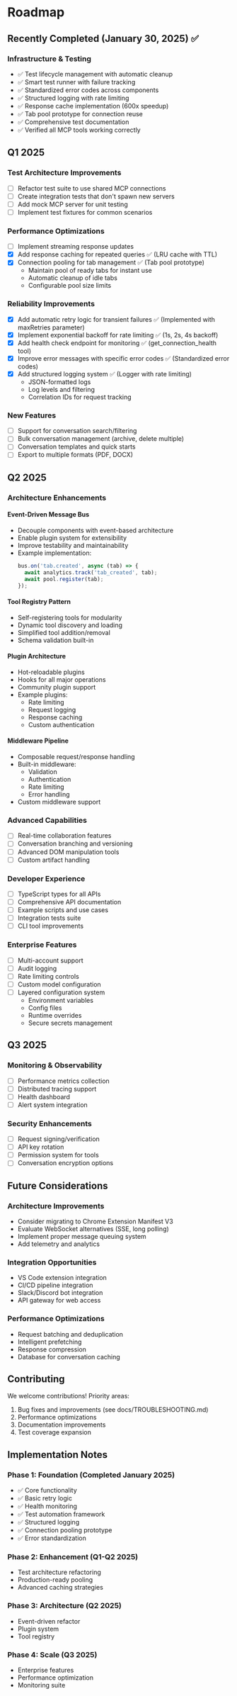 # Roadmap

## Recently Completed (January 30, 2025) ✅

### Infrastructure & Testing
- ✅ Test lifecycle management with automatic cleanup
- ✅ Smart test runner with failure tracking  
- ✅ Standardized error codes across components
- ✅ Structured logging with rate limiting
- ✅ Response cache implementation (600x speedup)
- ✅ Tab pool prototype for connection reuse
- ✅ Comprehensive test documentation
- ✅ Verified all MCP tools working correctly

## Q1 2025

### Test Architecture Improvements
- [ ] Refactor test suite to use shared MCP connections
- [ ] Create integration tests that don't spawn new servers
- [ ] Add mock MCP server for unit testing
- [ ] Implement test fixtures for common scenarios

### Performance Optimizations
- [ ] Implement streaming response updates
- [x] Add response caching for repeated queries ✅ (LRU cache with TTL)
- [x] Connection pooling for tab management ✅ (Tab pool prototype)
  - Maintain pool of ready tabs for instant use
  - Automatic cleanup of idle tabs
  - Configurable pool size limits

### Reliability Improvements
- [x] Add automatic retry logic for transient failures ✅ (Implemented with maxRetries parameter)
- [x] Implement exponential backoff for rate limiting ✅ (1s, 2s, 4s backoff)
- [x] Add health check endpoint for monitoring ✅ (get_connection_health tool)
- [x] Improve error messages with specific error codes ✅ (Standardized error codes)
- [x] Add structured logging system ✅ (Logger with rate limiting)
  - JSON-formatted logs
  - Log levels and filtering
  - Correlation IDs for request tracking

### New Features
- [ ] Support for conversation search/filtering
- [ ] Bulk conversation management (archive, delete multiple)
- [ ] Conversation templates and quick starts
- [ ] Export to multiple formats (PDF, DOCX)

## Q2 2025

### Architecture Enhancements

#### Event-Driven Message Bus
- Decouple components with event-based architecture
- Enable plugin system for extensibility
- Improve testability and maintainability
- Example implementation:
  ```javascript
  bus.on('tab.created', async (tab) => {
    await analytics.track('tab_created', tab);
    await pool.register(tab);
  });
  ```

#### Tool Registry Pattern
- Self-registering tools for modularity
- Dynamic tool discovery and loading
- Simplified tool addition/removal
- Schema validation built-in

#### Plugin Architecture
- Hot-reloadable plugins
- Hooks for all major operations
- Community plugin support
- Example plugins:
  - Rate limiting
  - Request logging
  - Response caching
  - Custom authentication

#### Middleware Pipeline
- Composable request/response handling
- Built-in middleware:
  - Validation
  - Authentication
  - Rate limiting
  - Error handling
- Custom middleware support

### Advanced Capabilities
- [ ] Real-time collaboration features
- [ ] Conversation branching and versioning
- [ ] Advanced DOM manipulation tools
- [ ] Custom artifact handling

### Developer Experience
- [ ] TypeScript types for all APIs
- [ ] Comprehensive API documentation
- [ ] Example scripts and use cases
- [ ] Integration tests suite
- [ ] CLI tool improvements

### Enterprise Features
- [ ] Multi-account support
- [ ] Audit logging
- [ ] Rate limiting controls
- [ ] Custom model configuration
- [ ] Layered configuration system
  - Environment variables
  - Config files
  - Runtime overrides
  - Secure secrets management

## Q3 2025

### Monitoring & Observability
- [ ] Performance metrics collection
- [ ] Distributed tracing support
- [ ] Health dashboard
- [ ] Alert system integration

### Security Enhancements
- [ ] Request signing/verification
- [ ] API key rotation
- [ ] Permission system for tools
- [ ] Conversation encryption options

## Future Considerations

### Architecture Improvements
- Consider migrating to Chrome Extension Manifest V3
- Evaluate WebSocket alternatives (SSE, long polling)
- Implement proper message queuing system
- Add telemetry and analytics

### Integration Opportunities
- VS Code extension integration
- CI/CD pipeline integration
- Slack/Discord bot integration
- API gateway for web access

### Performance Optimizations
- Request batching and deduplication
- Intelligent prefetching
- Response compression
- Database for conversation caching

## Contributing

We welcome contributions! Priority areas:
1. Bug fixes and improvements (see docs/TROUBLESHOOTING.md)
2. Performance optimizations
3. Documentation improvements
4. Test coverage expansion

## Implementation Notes

### Phase 1: Foundation (Completed January 2025)
- ✅ Core functionality
- ✅ Basic retry logic  
- ✅ Health monitoring
- ✅ Test automation framework
- ✅ Structured logging
- ✅ Connection pooling prototype
- ✅ Error standardization

### Phase 2: Enhancement (Q1-Q2 2025)
- Test architecture refactoring
- Production-ready pooling
- Advanced caching strategies

### Phase 3: Architecture (Q2 2025)
- Event-driven refactor
- Plugin system
- Tool registry

### Phase 4: Scale (Q3 2025)
- Enterprise features
- Performance optimization
- Monitoring suite
